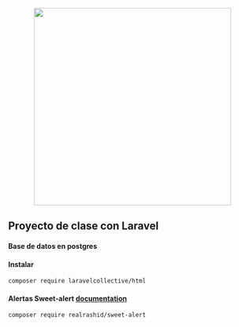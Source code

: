 <p align="center"><img src="https://res.cloudinary.com/dtfbvvkyp/image/upload/v1566331377/laravel-logolockup-cmyk-red.svg" width="400"></p>

## Proyecto de clase con Laravel

#### Base de datos en postgres
#### Instalar
    composer require laravelcollective/html
#### Alertas Sweet-alert [documentation](https://realrashid.github.io/sweet-alert/install)  
    composer require realrashid/sweet-alert
    
